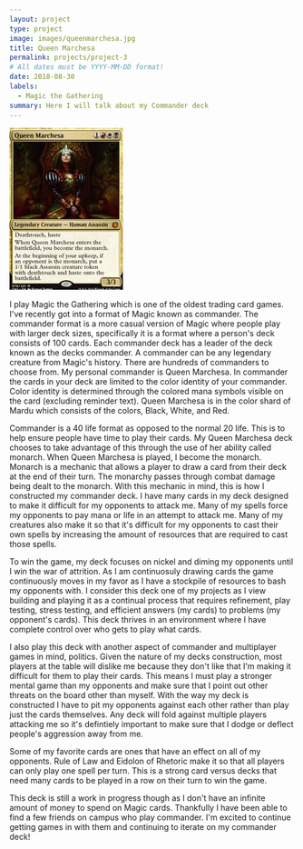 ```yaml
---
layout: project
type: project
image: images/queenmarchesa.jpg
title: Queen Marchesa
permalink: projects/project-3
# All dates must be YYYY-MM-DD format!
date: 2018-08-30
labels:
  - Magic the Gathering
summary: Here I will talk about my Commander deck  
---
```


<img class="ui medium right floated rounded image" src="../images/queenmarchesa.jpg">

I play Magic the Gathering which is one of the oldest trading card games. I've recently got into a format of Magic known as commander.  The commander format is a more casual version of Magic where people play with larger deck sizes, specifically it is a format where a person's deck consists of 100 cards. Each commander deck has a leader of the deck known as the decks commander. A commander can be any legendary creature from Magic's history. There are hundreds of commanders to choose from. My personal commander is Queen Marchesa. In commander the cards in your deck are limited to the color identity of your commander. Color identity is determined through the colored mana symbols visible on the card (excluding reminder text). Queen Marchesa is in the color shard of Mardu which consists of the colors, Black, White, and Red. 

Commander is a 40 life format as opposed to the normal 20 life. This is to help ensure people have time to play their cards. My Queen Marchesa deck chooses to take advantage of this through the use of her ability called monarch. When Queen Marchesa is played, I become the monarch. Monarch is a mechanic that allows a player to draw a card from their deck at the end of their turn. The monarchy passes through combat damage being dealt to the monarch. With this mechanic in mind, this is how I constructed my commander deck. I have many cards in my deck designed to make it difficult for my opponents to attack me.  Many of my spells force my opponents to pay mana or life in an attempt to attack me. Many of my creatures also make it so that it's difficult for my opponents to cast their own spells by increasing the amount of resources that are required to cast those spells. 

To win the game, my deck focuses on nickel and diming my opponents until I win the war of attrition. As I am continuosuly drawing cards the game continuously moves in my favor as I have a stockpile of resources to bash my opponents with. I consider this deck one of my projects as I view building and playing it as a continual process that requires refinement, play testing, stress testing, and efficient answers (my cards) to problems (my opponent's cards). This deck thrives in an environment where I have complete control over who gets to play what cards. 

I also play this deck with another aspect of commander and multiplayer games in mind, politics. Given the nature of my decks construction, most players at the table will dislike me because they don't like that I'm making it difficult for them to play their cards. This means I must play a stronger mental game than my opponents and make sure that I point out other threats on the board other than myself. With the way my deck is constructed I have to pit my opponents against each other rather than play just the cards themselves. Any deck will fold against multiple players attacking me so it's defintiely important to make sure that I dodge or deflect people's aggression away from me.

Some of my favorite cards are ones that have an effect on all of my opponents. Rule of Law and Eidolon of Rhetoric make it so that all players can only play one spell per turn. This is a strong card versus decks that need many cards to be played in a row on their turn to win the game.

This deck is still a work in progress though as I don't have an infinite amount of money to spend on Magic cards. Thankfully I have been able to find a few friends on campus who play commander. I'm excited to continue getting games in with them and continuing to iterate on my commander deck!

